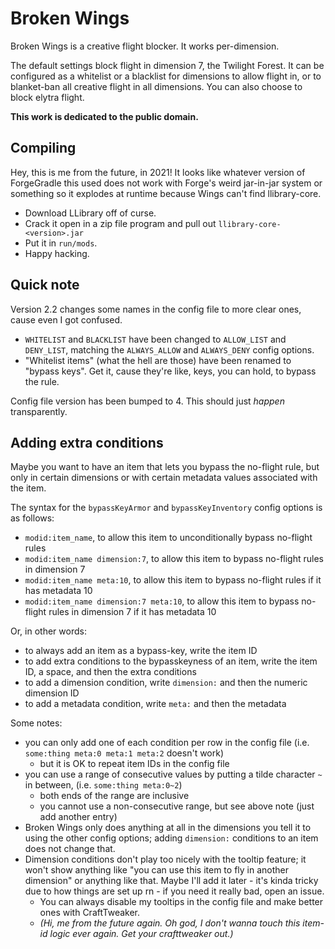 Broken Wings
============

Broken Wings is a creative flight blocker. It works per-dimension.

The default settings block flight in dimension 7, the Twilight Forest. It can be configured as a whitelist or a blacklist for dimensions to allow flight in, or to blanket-ban all creative flight in all dimensions. You can also choose to block elytra flight.

**This work is dedicated to the public domain.**

## Compiling

Hey, this is me from the future, in 2021! It looks like whatever version of ForgeGradle this used does not work with Forge's weird jar-in-jar system or something so it explodes at runtime because Wings can't find llibrary-core.

* Download LLibrary off of curse.
* Crack it open in a zip file program and pull out `llibrary-core-<version>.jar`
* Put it in `run/mods`.
* Happy hacking.

## Quick note

Version 2.2 changes some names in the config file to more clear ones, cause even I got confused.

* `WHITELIST` and `BLACKLIST` have been changed to `ALLOW_LIST` and `DENY_LIST`, matching the `ALWAYS_ALLOW` and `ALWAYS_DENY` config options.
* "Whitelist items" (what the hell are those) have been renamed to "bypass keys". Get it, cause they're like, keys, you can hold, to bypass the rule.

Config file version has been bumped to 4. This should just *happen* transparently.

## Adding extra conditions

Maybe you want to have an item that lets you bypass the no-flight rule, but only in certain dimensions or with certain metadata values associated with the item.

The syntax for the `bypassKeyArmor` and `bypassKeyInventory` config options is as follows:

* `modid:item_name`, to allow this item to unconditionally bypass no-flight rules
* `modid:item_name dimension:7`, to allow this item to bypass no-flight rules in dimension 7
* `modid:item_name meta:10`, to allow this item to bypass no-flight rules if it has metadata 10
* `modid:item_name dimension:7 meta:10`, to allow this item to bypass no-flight rules in dimension 7 if it has metadata 10

Or, in other words:

* to always add an item as a bypass-key, write the item ID
* to add extra conditions to the bypasskeyness of an item, write the item ID, a space, and then the extra conditions
* to add a dimension condition, write `dimension:` and then the numeric dimension ID
* to add a metadata condition, write `meta:` and then the metadata

Some notes:

* you can only add one of each condition per row in the config file (i.e. `some:thing meta:0 meta:1 meta:2` doesn't work)
  * but it is OK to repeat item IDs in the config file
* you can use a range of consecutive values by putting a tilde character `~` in between, (i.e. `some:thing meta:0~2`)
  * both ends of the range are inclusive
  * you cannot use a non-consecutive range, but see above note (just add another entry)
* Broken Wings only does anything at all in the dimensions you tell it to using the other config options; adding `dimension:` conditions to an item does not change that.
* Dimension conditions don't play too nicely with the tooltip feature; it won't show anything like "you can use this item to fly in another dimension" or anything like that. Maybe I'll add it later - it's kinda tricky due to how things are set up rn - if you need it really bad, open an issue.
  * You can always disable my tooltips in the config file and make better ones with CraftTweaker.
  * *(Hi, me from the future again. Oh god, I don't wanna touch this item-id logic ever again. Get your crafttweaker out.)*